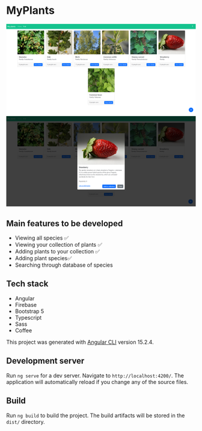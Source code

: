 # MyPlants

![alt text](./screens/species.png)
![alt text](./screens/strawberry.png)

## Main features to be developed
- Viewing all species ✅
- Viewing your collection of plants ✅
- Adding plants to your collection ✅
- Adding plant species✅
- Searching through database of species

## Tech stack
- Angular
- Firebase
- Bootstrap 5
- Typescript
- Sass
- Coffee

This project was generated with [Angular CLI](https://github.com/angular/angular-cli) version 15.2.4.

## Development server

Run `ng serve` for a dev server. Navigate to `http://localhost:4200/`. The application will automatically reload if you
change any of the source files.

## Build

Run `ng build` to build the project. The build artifacts will be stored in the `dist/` directory.

